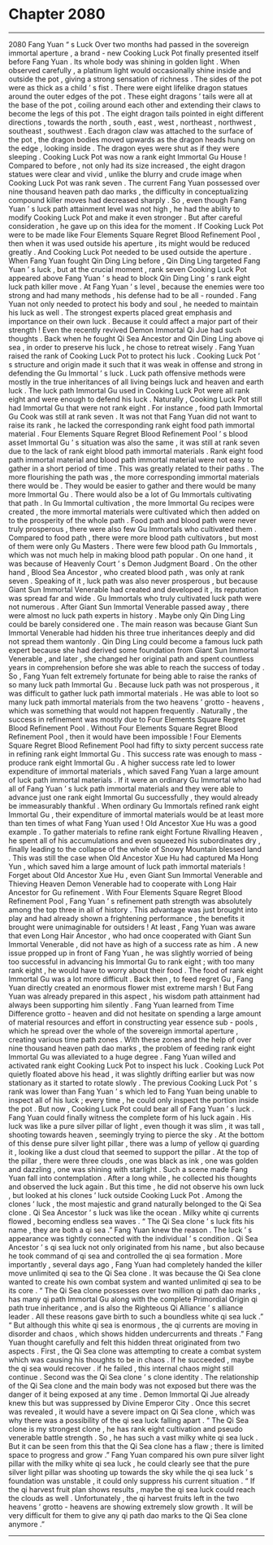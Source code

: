 
# Chapter 2080


---

2080 Fang Yuan “ s Luck Over two months had passed in the sovereign immortal aperture , a brand - new Cooking Luck Pot finally presented itself before Fang Yuan .
Its whole body was shining in golden light . When observed carefully , a platinum light would occasionally shine inside and outside the pot , giving a strong sensation of richness .
The sides of the pot were as thick as a child ’ s fist .
There were eight lifelike dragon statues around the outer edges of the pot .
These eight dragons ’ tails were all at the base of the pot , coiling around each other and extending their claws to become the legs of this pot .
The eight dragon tails pointed in eight different directions , towards the north , south , east , west , northeast , northwest , southeast , southwest .
Each dragon claw was attached to the surface of the pot , the dragon bodies moved upwards as the dragon heads hung on the edge , looking inside . The dragon eyes were shut as if they were sleeping .
Cooking Luck Pot was now a rank eight Immortal Gu House !
Compared to before , not only had its size increased , the eight dragon statues were clear and vivid , unlike the blurry and crude image when Cooking Luck Pot was rank seven .
The current Fang Yuan possessed over nine thousand heaven path dao marks , the difficulty in conceptualizing compound killer moves had decreased sharply . So , even though Fang Yuan ’ s luck path attainment level was not high , he had the ability to modify Cooking Luck Pot and make it even stronger .
But after careful consideration , he gave up on this idea for the moment .
If Cooking Luck Pot were to be made like Four Elements Square Regret Blood Refinement Pool , then when it was used outside his aperture , its might would be reduced greatly . And Cooking Luck Pot needed to be used outside the aperture .
When Fang Yuan fought Qin Ding Ling before , Qin Ding Ling targeted Fang Yuan ’ s luck , but at the crucial moment , rank seven Cooking Luck Pot appeared above Fang Yuan ’ s head to block Qin Ding Ling ’ s rank eight luck path killer move .
At Fang Yuan ’ s level , because the enemies were too strong and had many methods , his defense had to be all - rounded . Fang Yuan not only needed to protect his body and soul , he needed to maintain his luck as well .
The strongest experts placed great emphasis and importance on their own luck .
Because it could affect a major part of their strength !
Even the recently revived Demon Immortal Qi Jue had such thoughts . Back when he fought Qi Sea Ancestor and Qin Ding Ling above qi sea , in order to preserve his luck , he chose to retreat wisely .
Fang Yuan raised the rank of Cooking Luck Pot to protect his luck . Cooking Luck Pot ’ s structure and origin made it such that it was weak in offense and strong in defending the Gu Immortal ’ s luck . Luck path offensive methods were mostly in the true inheritances of all living beings luck and heaven and earth luck .
The luck path Immortal Gu used in Cooking Luck Pot were all rank eight and were enough to defend his luck .
Naturally , Cooking Luck Pot still had Immortal Gu that were not rank eight .
For instance , food path Immortal Gu Cook was still at rank seven .
It was not that Fang Yuan did not want to raise its rank , he lacked the corresponding rank eight food path immortal material . Four Elements Square Regret Blood Refinement Pool ’ s blood asset Immortal Gu ’ s situation was also the same , it was still at rank seven due to the lack of rank eight blood path immortal materials .
Rank eight food path immortal material and blood path immortal material were not easy to gather in a short period of time .
This was greatly related to their paths .
The more flourishing the path was , the more corresponding immortal materials there would be . They would be easier to gather and there would be many more Immortal Gu . There would also be a lot of Gu Immortals cultivating that path .
In Gu Immortal cultivation , the more Immortal Gu recipes were created , the more immortal materials were cultivated which then added on to the prosperity of the whole path .
Food path and blood path were never truly prosperous , there were also few Gu Immortals who cultivated them . Compared to food path , there were more blood path cultivators , but most of them were only Gu Masters . There were few blood path Gu Immortals , which was not much help in making blood path popular .
On one hand , it was because of Heavenly Court ’ s Demon Judgment Board . On the other hand , Blood Sea Ancestor , who created blood path , was only at rank seven .
Speaking of it , luck path was also never prosperous , but because Giant Sun Immortal Venerable had created and developed it , its reputation was spread far and wide .
Gu Immortals who truly cultivated luck path were not numerous .
After Giant Sun Immortal Venerable passed away , there were almost no luck path experts in history . Maybe only Qin Ding Ling could be barely considered one .
The main reason was because Giant Sun Immortal Venerable had hidden his three true inheritances deeply and did not spread them wantonly .
Qin Ding Ling could become a famous luck path expert because she had derived some foundation from Giant Sun Immortal Venerable , and later , she changed her original path and spent countless years in comprehension before she was able to reach the success of today .
So , Fang Yuan felt extremely fortunate for being able to raise the ranks of so many luck path Immortal Gu .
Because luck path was not prosperous , it was difficult to gather luck path immortal materials . He was able to loot so many luck path immortal materials from the two heavens ’ grotto - heavens , which was something that would not happen frequently .
Naturally , the success in refinement was mostly due to Four Elements Square Regret Blood Refinement Pool .
Without Four Elements Square Regret Blood Refinement Pool , then it would have been impossible !
Four Elements Square Regret Blood Refinement Pool had fifty to sixty percent success rate in refining rank eight Immortal Gu . This success rate was enough to mass - produce rank eight Immortal Gu .
A higher success rate led to lower expenditure of immortal materials , which saved Fang Yuan a large amount of luck path immortal materials .
If it were an ordinary Gu Immortal who had all of Fang Yuan ’ s luck path immortal materials and they were able to advance just one rank eight Immortal Gu successfully , they would already be immeasurably thankful .
When ordinary Gu Immortals refined rank eight Immortal Gu , their expenditure of immortal materials would be at least more than ten times of what Fang Yuan used !
Old Ancestor Xue Hu was a good example .
To gather materials to refine rank eight Fortune Rivalling Heaven , he spent all of his accumulations and even squeezed his subordinates dry , finally leading to the collapse of the whole of Snowy Mountain blessed land .
This was still the case when Old Ancestor Xue Hu had captured Ma Hong Yun , which saved him a large amount of luck path immortal materials !
Forget about Old Ancestor Xue Hu , even Giant Sun Immortal Venerable and Thieving Heaven Demon Venerable had to cooperate with Long Hair Ancestor for Gu refinement .
With Four Elements Square Regret Blood Refinement Pool , Fang Yuan ’ s refinement path strength was absolutely among the top three in all of history . This advantage was just brought into play and had already shown a frightening performance , the benefits it brought were unimaginable for outsiders !
At least , Fang Yuan was aware that even Long Hair Ancestor , who had once cooperated with Giant Sun Immortal Venerable , did not have as high of a success rate as him .
A new issue propped up in front of Fang Yuan , he was slightly worried of being too successful in advancing his Immortal Gu to rank eight ; with too many rank eight , he would have to worry about their food .
The food of rank eight Immortal Gu was a lot more difficult .
Back then , to feed regret Gu , Fang Yuan directly created an enormous flower mist extreme marsh !
But Fang Yuan was already prepared in this aspect , his wisdom path attainment had always been supporting him silently .
Fang Yuan learned from Time Difference grotto - heaven and did not hesitate on spending a large amount of material resources and effort in constructing year essence sub - pools , which he spread over the whole of the sovereign immortal aperture , creating various time path zones .
With these zones and the help of over nine thousand heaven path dao marks , the problem of feeding rank eight Immortal Gu was alleviated to a huge degree .
Fang Yuan willed and activated rank eight Cooking Luck Pot to inspect his luck .
Cooking Luck Pot quietly floated above his head , it was slightly drifting earlier but was now stationary as it started to rotate slowly .
The previous Cooking Luck Pot ’ s rank was lower than Fang Yuan ’ s which led to Fang Yuan being unable to inspect all of his luck ; every time , he could only inspect the portion inside the pot .
But now , Cooking Luck Pot could bear all of Fang Yuan ’ s luck .
Fang Yuan could finally witness the complete form of his luck again .
His luck was like a pure silver pillar of light , even though it was slim , it was tall , shooting towards heaven , seemingly trying to pierce the sky .
At the bottom of this dense pure silver light pillar , there was a lump of yellow qi guarding it , looking like a dust cloud that seemed to support the pillar .
At the top of the pillar , there were three clouds , one was black as ink , one was golden and dazzling , one was shining with starlight .
Such a scene made Fang Yuan fall into contemplation .
After a long while , he collected his thoughts and observed the luck again .
But this time , he did not observe his own luck , but looked at his clones ’ luck outside Cooking Luck Pot .
Among the clones ’ luck , the most majestic and grand naturally belonged to the Qi Sea clone .
Qi Sea Ancestor ’ s luck was like the ocean . Milky white qi currents flowed , becoming endless sea waves .
“ The Qi Sea clone ’ s luck fits his name , they are both a qi sea .” Fang Yuan knew the reason .
The luck ’ s appearance was tightly connected with the individual ’ s condition .
Qi Sea Ancestor ’ s qi sea luck not only originated from his name , but also because he took command of qi sea and controlled the qi sea formation . More importantly , several days ago , Fang Yuan had completely handed the killer move unlimited qi sea to the Qi Sea clone .
It was because the Qi Sea clone wanted to create his own combat system and wanted unlimited qi sea to be its core .
“ The Qi Sea clone possesses over two million qi path dao marks , has many qi path Immortal Gu along with the complete Primordial Origin qi path true inheritance , and is also the Righteous Qi Alliance ’ s alliance leader . All these reasons gave birth to such a boundless white qi sea luck .”
“ But although this white qi sea is enormous , the qi currents are moving in disorder and chaos , which shows hidden undercurrents and threats .”
Fang Yuan thought carefully and felt this hidden threat originated from two aspects .
First , the Qi Sea clone was attempting to create a combat system which was causing his thoughts to be in chaos . If he succeeded , maybe the qi sea would recover . if he failed , this internal chaos might still continue .
Second was the Qi Sea clone ’ s clone identity . The relationship of the Qi Sea clone and the main body was not exposed but there was the danger of it being exposed at any time . Demon Immortal Qi Jue already knew this but was suppressed by Divine Emperor City .
Once this secret was revealed , it would have a severe impact on Qi Sea clone , which was why there was a possibility of the qi sea luck falling apart .
“ The Qi Sea clone is my strongest clone , he has rank eight cultivation and pseudo venerable battle strength . So , he has such a vast milky white qi sea luck . But it can be seen from this that the Qi Sea clone has a flaw ; there is limited space to progress and grow .”
Fang Yuan compared his own pure silver light pillar with the milky white qi sea luck , he could clearly see that the pure silver light pillar was shooting up towards the sky while the qi sea luck ’ s foundation was unstable , it could only suppress his current situation .
“ If the qi harvest fruit plan shows results , maybe the qi sea luck could reach the clouds as well . Unfortunately , the qi harvest fruits left in the two heavens ’ grotto - heavens are showing extremely slow growth . It will be very difficult for them to give any qi path dao marks to the Qi Sea clone anymore .”

---


